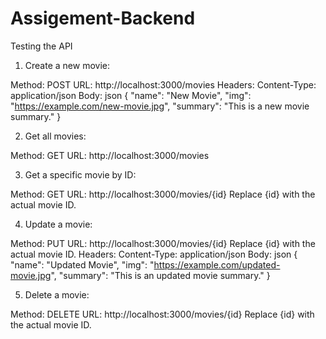 # Assigement-Backend

Testing the API
1. Create a new movie:

Method: POST
URL: http://localhost:3000/movies
Headers: Content-Type: application/json 
Body:
json
{
  "name": "New Movie",
  "img": "https://example.com/new-movie.jpg",
  "summary": "This is a new movie summary."
}

2. Get all movies:

Method: GET
URL: http://localhost:3000/movies

3. Get a specific movie by ID:

Method: GET
URL: http://localhost:3000/movies/{id}
Replace {id} with the actual movie ID.

4. Update a movie:

Method: PUT
URL: http://localhost:3000/movies/{id}
Replace {id} with the actual movie ID.
Headers: Content-Type: application/json
Body:
json
{
  "name": "Updated Movie",
  "img": "https://example.com/updated-movie.jpg",
  "summary": "This is an updated movie summary."
}

5. Delete a movie:

Method: DELETE
URL: http://localhost:3000/movies/{id}
Replace {id} with the actual movie ID. 